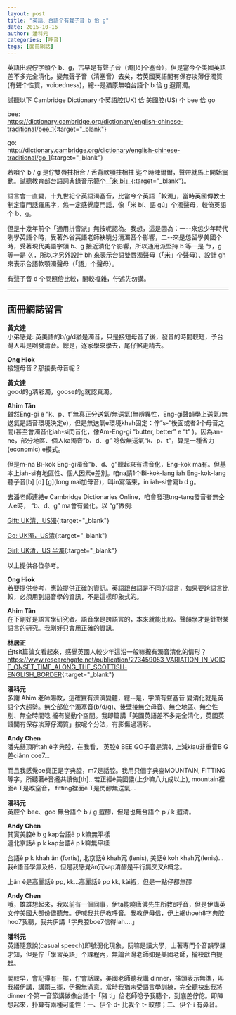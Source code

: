 ```yaml
---
layout: post
title: "英語、台語个有聲子音 b 佮 g"
date: 2015-10-16
author: 潘科元
categories: [呼音]
tags: [面冊網誌]
---
```


英語出現佇字頭个 b、g，古早是有聲子音（濁[lô]个塞音），但是當今个美國英語差不多完全清化，變無聲子音（清塞音）去矣，若英國英語閣有保存淡薄仔濁質(有聲个性質，voicedness)，總\--是猶原無咱台語个 b 佮 g 遐爾濁。

試聽以下 Cambridge Dictionary 个英語腔(UK) 佮 美國腔(US) 个 bee 佮 go

bee:  
<https://dictionary.cambridge.org/dictionary/english-chinese-traditional/bee_1>{:target="_blank"}

go:  
<http://dictionary.cambridge.org/dictionary/english-chinese-traditional/go_1>{:target="_blank"}

若咱个 b / g 是佇雙唇拄相合 / 舌背軟顎拄相拄 迄个時陣爾爾，聲帶就馬上開始震動。試聽教育部台語詞典錄音示範个[「米 bí」](https://sutian.moe.edu.tw/zh-hant/su/2587/){:target="_blank"}。

語言會一直變，十九世紀个英語濁塞音，比當今个英語「較濁」，當時英國傳教士制定廈門話羅馬字，怹一定感覺廈門話，像「米 bí、語 gú」个濁聲母，較倚英語个 b、g。

但是十幾年前个「通用拼音派」無按呢認為。我想，這是因為：一\--來怹少年時代咧學英語个時，受著外省英語老師袂曉分清濁音个影響，二\--來是怹留學美國个時，受著現代美語字頭 b、g 接近清化个影響，所以通用派堅持 b 等一是 ㄅ，g 等一是 ㄍ，所以才另外設計 bh 來表示台語雙唇濁聲母（「米」个聲母）、設計 gh 來表示台語軟顎濁聲母（「語」个聲母）。

有聲子音 d 个問題佮比較，閣較複雜，佇遮先勿講。

---

## 面冊網誌留言

**黃文達**  
小弟感覺: 英美語的b/g/d猶是濁音，只是接短母音了後，發音的時間較短，予台灣人叫是咧發清音。總是，逐家學來學去，尾仔煞走精去。

**Ong Hiok**  
接短母音？那接長母音呢？

**黃文達**  
good的g凊彩濁，goose的g就認真濁。

**Ahim Tân**  
雖然Eng-gi e “k、p、t”無真正分送氣/無送氣(無辨異性，Eng-gi聲韻學上送氣/無送氣是語音環境決定e)，但是無送氣e環境khah固定：佇”s-”後面或者2个母音之間(甚至會濁音化iah-si閃音化，像Am-Eng-gi “butter, better” e “t” )。因為an-ne，部分地區、個人ka濁音”b、d、g” 唸做無送氣“k、p、t”，算是一種省力(economic) e模式。

但是m-na Bi-kok Eng-gi濁音”b、d、g”聽起來有清音化，Eng-kok ma有。但基本上iah-si有地區性、個人因素e差別。咱na請1个Bi-kok-lang iah Eng-kok-lang聽子音[b] [d] [g](long mai加母音)，叫in寫落來，in iah-si會寫b d g。

去潘老師連結e Cambridge Dictionaries Online，咱會發現tng-tang發音者無仝人e時， “b、d、g” ma會有變化。以 “g”做例:

[Gift: UK清，US濁](https://dictionary.cambridge.org/dictionary/english-chinese-traditional/gift?q=gift_1){:target="_blank"}

[Go: UK濁，US清](https://dictionary.cambridge.org/dictionary/english-chinese-traditional/go?q=go_1){:target="_blank"} 

[Girl: UK清，US 半濁](https://dictionary.cambridge.org/dictionary/english-chinese-traditional/girl?fbclid=IwAR35msF1pWPg2yOr5R0Ro28X-ErdajnJ7A9pL9PCVuBrOOWXZ__bW-6CtqE){:target="_blank"}

以上提供各位參考。

**Ong Hiok**  
若要提供參考，應該提供正確的資訊。英語跟台語是不同的語言，如果要跨語言比較，必須用到語音學的資訊，不是這樣印象式的。

**Ahim Tân**  
在下剛好是語言學研究者。語音學是跨語言的，本來就能比較。聲韻學才是針對某語言的研究。我剛好只會用正確的資訊。

**林居正**  
自tsit篇論文看起來，感覺英國人較少年這沿一般嘛攏有濁音清化的情形？  
<https://www.researchgate.net/publication/273459053_VARIATION_IN_VOICE_ONSET_TIME_ALONG_THE_SCOTTISH-ENGLISH_BORDER>{:target="_blank"} 

**潘科元**  
多謝 Ahim 老師賜教，這確實有濟濟變體，總\--是，字頭有聲塞音 變清化就是英語个大趨勢。無仝部位个濁塞音(b/d/g)、後壁接無仝母音、無仝地區、無仝性別、無仝時間唸 攏有變動个空間。我即篇講「美國英語差不多完全清化，英國英語閣有保存淡薄仔濁質」按呢个分法，有影傷過凊彩。

**Andy Chen**  
潘先懸頂所tah ê字典腔，在我看， 英腔ê BEE GO子音是清ê, 上減kiau非重音B G差ciânn coe7...

而且我感覺ce真正是字典腔，m7是話腔。我用只個字典查MOUNTAIN, FITTING等字，所聽著ê音攏共<T>讀做[th]...若正經ê美國儂(上少嘛八九成以上), mountain裡面ê T是喉窒音， fitting裡面ê T是閃醪無送氣…

**潘科元**  
英腔个 bee、goo 無台語个 b / g 遐醪，但是也無台語个 p / k 遐清。

**Andy Chen**  
其實美腔ê b g kap台語ê p k嘛無平樣  
連北京話ê p k kap台語ê p k嘛無平樣

台語ê p k khah ân (fortis), 北京話ê khah冗 (lenis), 美話ê koh khah冗(lenis)...我ê語音學無及格，但是我感覺ân冗kap清醪是平行無交叉ê概念。

上ân ê是高麗話ê pp, kk...高麗話ê pp kk, kài絚，但是一點仔都無醪

**Andy Chen**  
哦，雄雄想起來，我以前有一個同事，伊ta能曉唐儂先生所教ê呼音，但是伊講英文佇美國大部份儂聽無。伊喊我共伊教呼音。我教伊毋信，伊上網thoeh8字典腔hoo7我聽，我共伊講「字典腔boe7信得lah....」

**潘科元**  
英語隨意說(casual speech)即號弱化現象，阮嘛是讀大學，上著專門个音韻學課才知，但是佇「學習英語」个課程內，無論台灣老師抑是美國老師，攏袂獻白提起。

閣較早，會記得有一擺，佇會話課，美國老師聽我講 dinner，搖頭表示無準，叫我綴伊講，講兩三擺，伊攏無滿意。當時我猶未受語言學訓練，完全聽袂出我將 dinner 个第一音節講做像台語个「豬 ti」佮老師唸予我聽个，到底差佇佗。即陣想起來，扑算有兩種可能性：一、伊个 d- 比我个 t- 較醪；二、伊个 i 有鼻音。
